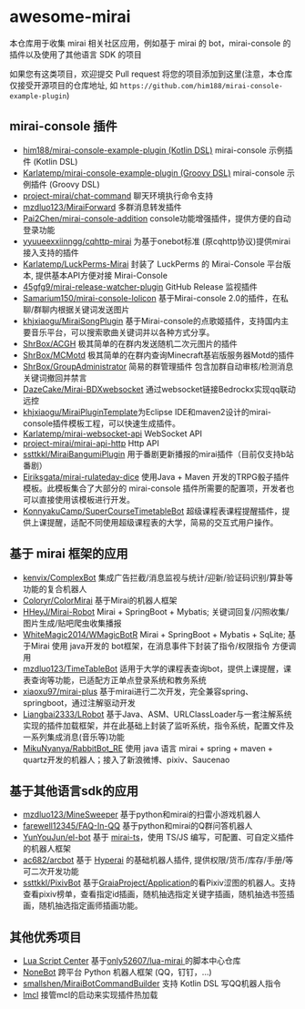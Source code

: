 # awesome-mirai

本仓库用于收集 mirai 相关社区应用，例如基于 mirai 的 bot，mirai-console 的插件以及使用了其他语言 SDK 的项目

如果您有这类项目，欢迎提交 Pull request 将您的项目添加到这里(注意，本仓库仅接受开源项目的仓库地址, 如 `https://github.com/him188/mirai-console-example-plugin`)


## mirai-console 插件
- [him188/mirai-console-example-plugin (Kotlin DSL)](https://github.com/him188/mirai-console-example-plugin) mirai-console 示例插件 (Kotlin DSL)
- [Karlatemp/mirai-console-example-plugin (Groovy DSL)](https://github.com/Karlatemp/mirai-console-example-plugin) mirai-console 示例插件 (Groovy DSL)
- [project-mirai/chat-command](https://github.com/project-mirai/chat-command) 聊天环境执行命令支持
- [mzdluo123/MiraiForward](https://github.com/mzdluo123/MiraiForward) 多群消息转发插件
- [Pai2Chen/mirai-console-addition](https://github.com/Pai2Chen/mirai-console-addition) console功能增强插件，提供方便的自动登录功能
- [yyuueexxiinngg/cqhttp-mirai](https://github.com/yyuueexxiinngg/cqhttp-mirai) 为基于onebot标准 (原cqhttp协议)提供mirai接入支持的插件
- [Karlatemp/LuckPerms-Mirai](https://github.com/Karlatemp/LuckPerms-Mirai) 封装了 LuckPerms 的 Mirai-Console 平台版本, 提供基本API方便对接 Mirai-Console
- [45gfg9/mirai-release-watcher-plugin](https://github.com/45gfg9/mirai-release-watcher-plugin) GitHub Release 监视插件
- [Samarium150/mirai-console-lolicon](https://github.com/Samarium150/mirai-console-lolicon) 基于Mirai-console 2.0的插件，在私聊/群聊内根据关键词发送图片
- [khjxiaogu/MiraiSongPlugin](https://github.com/khjxiaogu/MiraiSongPlugin) 基于Mirai-console的点歌姬插件，支持国内主要音乐平台，可以搜索歌曲关键词并以各种方式分享。  
- [ShrBox/ACGH](https://github.com/ShrBox/ACGH) 极其简单的在群内发送随机二次元图片的插件  
- [ShrBox/MCMotd](https://github.com/ShrBox/MCMotd) 极其简单的在群内查询Minecraft基岩版服务器Motd的插件  
- [ShrBox/GroupAdministrator](https://github.com/ShrBox/GroupAdministrator) 简易的群管理插件 包含加群自动审核/检测消息关键词撤回并禁言  
- [DazeCake/Mirai-BDXwebsocket](https://github.com/DazeCake/Mirai-BDXwebsocket) 通过websocket链接Bedrockx实现qq联动远控 
- [khjxiaogu/MiraiPluginTemplate](https://github.com/khjxiaogu/MiraiPluginTemplate)为Eclipse IDE和maven2设计的mirai-console插件模板工程，可以快速生成插件。
- [Karlatemp/mirai-websocket-api](https://github.com/Karlatemp/mirai-websocket-api) WebSocket API
- [project-mirai/mirai-api-http](https://github.com/project-mirai/mirai-api-http) Http API
- [ssttkkl/MiraiBangumiPlugin](https://github.com/ssttkkl/MiraiBangumiPlugin) 用于番剧更新播报的mirai插件（目前仅支持b站番剧）
- [Eiriksgata/mirai-rulateday-dice](https://github.com/Eiriksgata/mirai-rulateday-dice) 使用Java + Maven 开发的TRPG骰子插件模板。此模板集合了大部分的 mirai-console 插件所需要的配置项，开发者也可以直接使用该模板进行开发。
- [KonnyakuCamp/SuperCourseTimetableBot](https://github.com/KonnyakuCamp/SuperCourseTimetableBot) 超级课程表课程提醒插件，提供上课提醒，适配不同使用超级课程表的大学，简易的交互式用户操作。

## 基于 mirai 框架的应用
- [kenvix/ComplexBot](https://github.com/kenvix/ComplexBot) 集成广告拦截/消息监视与统计/迎新/验证码识别/算卦等功能的复合机器人
- [Coloryr/ColorMirai](https://github.com/Coloryr/ColorMirai) 基于Mirai的机器人框架
- [HHeyJ/Mirai-Robot](https://github.com/HHeyJ/Mirai-Robot) Mirai + SpringBoot + Mybatis; 关键词回复/闪照收集/图片生成/贴吧爬虫收集播报
- [WhiteMagic2014/WMagicBotR](https://github.com/WhiteMagic2014/WMagicBotR) Mirai + SpringBoot + Mybatis + SqLite; 基于Mirai 使用 java开发的 bot框架，在消息事件下封装了指令/权限指令 方便调用
- [mzdluo123/TimeTableBot](https://github.com/mzdluo123/TimeTableBot) 适用于大学的课程表查询bot，提供上课提醒，课表查询等功能，已适配方正单点登录系统和教务系统
- [xiaoxu97/mirai-plus](https://github.com/xiaoxu97/mirai-plus) 基于mirai进行二次开发，完全兼容spring、springboot，通过注解驱动开发
- [Liangbai2333/LRobot](https://github.com/Liangbai2333/LRobot) 基于Java、ASM、URLClassLoader与一套注解系统实现的插件加载框架，并在此基础上封装了监听系统，指令系统，配置文件及一系列集成消息(音乐等)功能
- [MikuNyanya/RabbitBot_RE](https://github.com/MikuNyanya/RabbitBot_RE) 使用 java 语言 mirai + spring + maven + quartz开发的机器人；接入了新浪微博、pixiv、Saucenao

## 基于其他语言sdk的应用
- [mzdluo123/MineSweeper](https://github.com/mzdluo123/MineSweeper) 基于python和mirai的扫雷小游戏机器人
- [farewell12345/FAQ-In-QQ](https://github.com/farewell12345/FAQ-In-QQ) 基于python和mirai的Q群问答机器人
- [YunYouJun/el-bot](https://github.com/YunYouJun/el-bot) 基于 [mirai-ts](https://github.com/YunYouJun/mirai-ts)，使用 TS/JS 编写，可配置、可自定义插件的机器人框架
- [ac682/arcbot](https://github.com/ac682/arcbot) 基于 [Hyperai](https://github.com/theGravityLab/ProjHyperai) 的基础机器人插件, 提供权限/货币/库存/手册/等可二次开发功能
- [ssttkkl/PixivBot](https://github.com/ssttkkl/PixivBot) 基于[GraiaProject/Application](https://github.com/GraiaProject/Application)的看Pixiv涩图的机器人。支持查看pixiv榜单，查看指定id插画，随机抽选指定关键字插画，随机抽选书签插画，随机抽选指定画师插画功能。

## 其他优秀项目

- [Lua Script Center](https://gitee.com/ooooonly/lua-mirai-project/tree/master/ScriptCenter) 基于[only52607/lua-mirai ](https://github.com/only52607/lua-mirai) 的脚本中心仓库
- [NoneBot](https://github.com/nonebot/nonebot2) 跨平台 Python 机器人框架 (QQ，钉钉，...)
- [smallshen/MiraiBotCommandBuilder](https://github.com/smallshen/MiraiBotCommandBuilder) 支持 Kotlin DSL 写QQ机器人指令
- [lmcl](https://github.com/lc6a/lmcl) 接管mcl的启动来实现插件热加载
